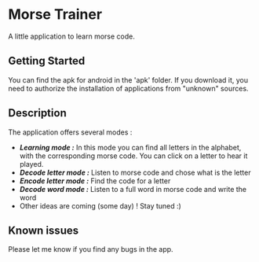 # Morse Trainer

A little application to learn morse code.

## Getting Started

You can find the apk for android in the 'apk' folder. If you download it, you need to authorize the installation of applications from "unknown" sources.

## Description

The application offers several modes :
* ***Learning mode :*** In this mode you can find all letters in the alphabet, with the corresponding morse code. You can click on a letter to hear it played.
* ***Decode letter mode :*** Listen to morse code and chose what is the letter
* ***Encode letter mode :*** Find the code for a letter
* ***Decode word mode :*** Listen to a full word in morse code and write the word
* Other ideas are coming (some day) ! Stay tuned :)

## Known issues

Please let me know if you find any bugs in the app.